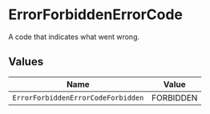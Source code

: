# ErrorForbiddenErrorCode

A code that indicates what went wrong.


## Values

| Name                               | Value                              |
| ---------------------------------- | ---------------------------------- |
| `ErrorForbiddenErrorCodeForbidden` | FORBIDDEN                          |